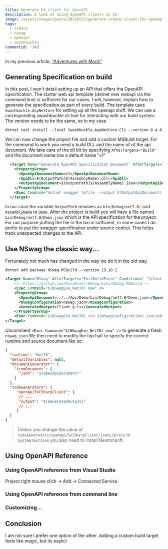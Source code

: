 ```yaml
---
title: Generate C# client for OpenAPI
description: A look at using OpenAPI clients in C#
image: /assets/images/posts/20210523/generate-csharp-client-for-openapi/cover_image.png
tags:
  - csharp
  - nswag
  - openapi
  - swashbuckle
commentid: '143'
---
```

In my previous article, ["Adventures with Mock"](https://kaylumah.nl/2021/04/11/an-approach-to-writing-mocks.html)




## Generating Specification on build
In this post, I won't detail setting up an API that offers the OpenAPI specification. The starter web api template (dotnet new webapi via the command line) is sufficient for our cases. I will, however, explain how to generate the specification as part of every build. The template uses `Swashbuckle.AspNetCore` for setting up all the openapi stuff. We can use a corresponding  swashbuckle cli tool for interacting with our build system. The version needs to be the same, so in my case

```
dotnet tool install --local Swashbuckle.AspNetCore.Cli --version 6.4.0
```

We can now change the project file and add a custom MSBuild target. For the command to work you need a build DLL and the name of of the api document. We take care of the dll bit by specifying `AfterTargets="Build"` and the document name has a default name "v1"

```xml
  <Target Name="Generate OpenAPI Specification Document" AfterTargets="Build">
    <PropertyGroup>
      <OpenApiDocumentName>v1</OpenApiDocumentName>
      <ApiDll>$(OutputPath)$(AssemblyName).dll</ApiDll>
      <OutputApiDocument>$(OutputPath)$(AssemblyName).json</OutputApiDocument>
    </PropertyGroup>
    <Exec Command="dotnet swagger tofile --output $(OutputApiDocument) $(ApiDll) $(OpenApiDocumentName)" ContinueOnError="true" />
  </Target>
```

In our case the variable `OutputPath` resolves as `bin/Debug/net7.0/` and `AssemblyName` to `Demo`.  After the project is build you will have a file named `bin/Debug/net7.0/Demo.json` which is the API specification for the project. For our purpose putting the file in the bin is sufficient, in some cases I do prefer to put the swagger specification under source control. This helps track unexpected changes to the API. 

## Use NSwag the classic way...

Fortunately not much has changed in the way we do it in the old way.

```
dotnet add package NSwag.MSBuild --version 13.18.2
```

```xml
<Target Name="NSwag" AfterTargets="PostBuildEvent" Condition=" '$(Configuration)' == 'Debug' ">
    <!--https://github.com/RicoSuter/NSwag/wiki/NSwag.MSBuild-->
    <Exec Command="$(NSwagExe_Net70) new" />
    <PropertyGroup>
      <OpenApiDocument>../../Api/Demo/bin/Debug/net7.0/Demo.json</OpenApiDocument>
      <NSwagConfiguration>nswag.json</NSwagConfiguration>
      <GeneratedOutput>Client.g.cs</GeneratedOutput>
    </PropertyGroup>
    <Exec Command="$(NSwagExe_Net70) run $(NSwagConfiguration) /variables:OpenApiDocument=$(OpenApiDocument),GeneratedOutput=$(GeneratedOutput)" />
</Target>
```


Uncomment `<Exec Command="$(NSwagExe_Net70) new" />` to generate a fresh `nswag.json`
We then need to modify the top half to specify the correct runtime and source document like so:

```json
{
  "runtime": "Net70",
  "defaultVariables": null,
  "documentGenerator": {
    "fromDocument": {
      "json": "$(OpenApiDocument)"
    }
  },
  "codeGenerators": {
     "openApiToCSharpClient": { 
      // ...
      "output": "$(GeneratedOutput)"
      // ...
     }
  }
}
```

> Unless you change the value of `codeGenerators/openApiToCSharpClient/jsonLibrary` to `SystemTextJson` you also need to install Newtonsoft.

## Using OpenAPI Reference

### Using OpenAPI reference from Visual Studio

Project right mouse click -> Add -> Connected Service


### Using OpenAPI reference from command line


### Customizing...

## Conclusion

I am not sure I prefer one option of the other. Adding a custom build target feels like magic, but its explici